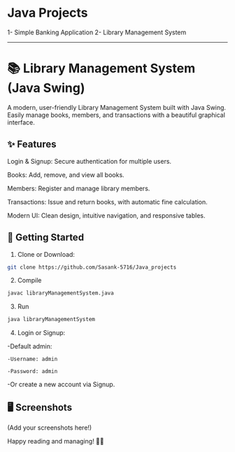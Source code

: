 # Java Projects

1- Simple Banking Application
2- Library Management System


___________________________________________________________________________________________________________________________________________________


# 📚 Library Management System (Java Swing)
A modern, user-friendly Library Management System built with Java Swing.
Easily manage books, members, and transactions with a beautiful graphical interface.

## ✨ Features
Login & Signup: Secure authentication for multiple users.

Books: Add, remove, and view all books.

Members: Register and manage library members.

Transactions: Issue and return books, with automatic fine calculation.

Modern UI: Clean design, intuitive navigation, and responsive tables.

## 🚀 Getting Started
1. Clone or Download:
```bash
git clone https://github.com/Sasank-5716/Java_projects
```

2. Compile
```bash
javac libraryManagementSystem.java
```

3. Run
```bash
java libraryManagementSystem

```

4. Login or Signup:

-Default admin:

    -Username: admin

    -Password: admin

-Or create a new account via Signup.

## 🖥️ Screenshots
(Add your screenshots here!)

Happy reading and managing! 📖✨